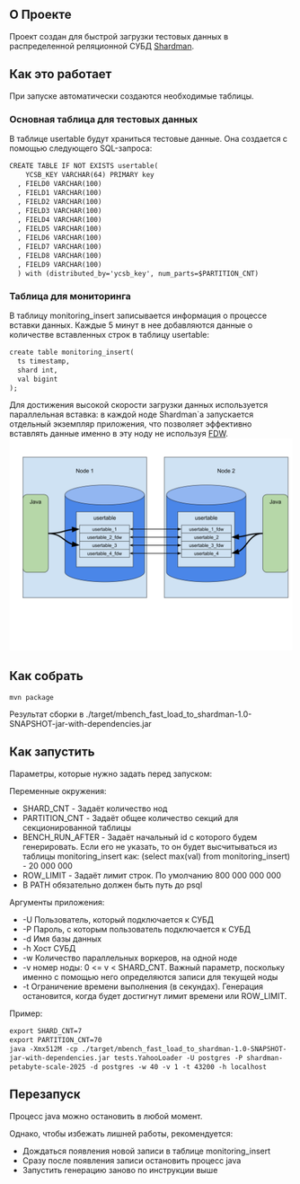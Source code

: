 ## О Проекте
Проект создан для быстрой загрузки тестовых данных в распределенной реляционной СУБД [Shardman](https://postgrespro.ru/products/shardman).
## Как это работает

При запуске автоматически создаются необходимые таблицы.

### Основная таблица для тестовых данных
В таблице usertable будут храниться тестовые данные. Она создается с помощью следующего SQL-запроса:
```sal
CREATE TABLE IF NOT EXISTS usertable(
    YCSB_KEY VARCHAR(64) PRIMARY key
  , FIELD0 VARCHAR(100)
  , FIELD1 VARCHAR(100)
  , FIELD2 VARCHAR(100)
  , FIELD3 VARCHAR(100)
  , FIELD4 VARCHAR(100)
  , FIELD5 VARCHAR(100)
  , FIELD6 VARCHAR(100)
  , FIELD7 VARCHAR(100)
  , FIELD8 VARCHAR(100)
  , FIELD9 VARCHAR(100)
  ) with (distributed_by='ycsb_key', num_parts=$PARTITION_CNT)
```

### Таблица для мониторинга
В таблицу monitoring_insert записывается информация о процессе вставки данных.
Каждые 5 минут в нее добавляются данные о количестве вставленных строк в таблицу usertable:
```
create table monitoring_insert(
  ts timestamp,
  shard int,
  val bigint
);
```
Для достижения высокой скорости загрузки данных используется параллельная вставка: 
в каждой ноде Shardman`а запускается отдельный экземпляр приложения, что позволяет эффективно вставлять данные именно в эту ноду не используя [FDW](https://postgrespro.ru/docs/enterprise/15/postgres-fdw).
![example.svg](example.svg)

## Как собрать
```
mvn package
```
Результат сборки в ./target/mbench_fast_load_to_shardman-1.0-SNAPSHOT-jar-with-dependencies.jar

## Как запустить

Параметры, которые нужно задать перед запуском:

Переменные окружения:

- SHARD_CNT - Задаёт количество нод
- PARTITION_CNT - Задаёт общее количество секций для секционированной таблицы
- BENCH_RUN_AFTER - Задаёт начальный id с которого будем генерировать. Если его не указать, то он будет высчитываться из таблицы monitoring_insert как: (select max(val) from monitoring_insert) - 20 000 000
- ROW_LIMIT - Задаёт лимит строк. По умолчанию 800 000 000 000
- В PATH обязательно должен быть путь до psql

Аргументы приложения:
- -U Пользователь, который подключается к СУБД
- -P Пароль, с которым пользователь подключается к СУБД
- -d Имя базы данных
- -h Хост СУБД
- -w Количество параллельных воркеров, на одной ноде
- -v номер ноды: 0 <= v < SHARD_CNT. Важный параметр, поскольку именно с помощью него определяются записи для текущей ноды
- -t Ограничение времени выполнения (в секундах). Генерация остановится, когда будет достигнут лимит времени или ROW_LIMIT.

Пример:
```
export SHARD_CNT=7
export PARTITION_CNT=70
java -Xmx512M -cp ./target/mbench_fast_load_to_shardman-1.0-SNAPSHOT-jar-with-dependencies.jar tests.YahooLoader -U postgres -P shardman-petabyte-scale-2025 -d postgres -w 40 -v 1 -t 43200 -h localhost
```

## Перезапуск

Процесс java можно остановить в любой момент.

Однако, чтобы избежать лишней работы, рекомендуется:
- Дождаться появления новой записи в таблице monitoring_insert
- Сразу после появления записи остановить процесс java
- Запустить генерацию заново по инструкции выше
